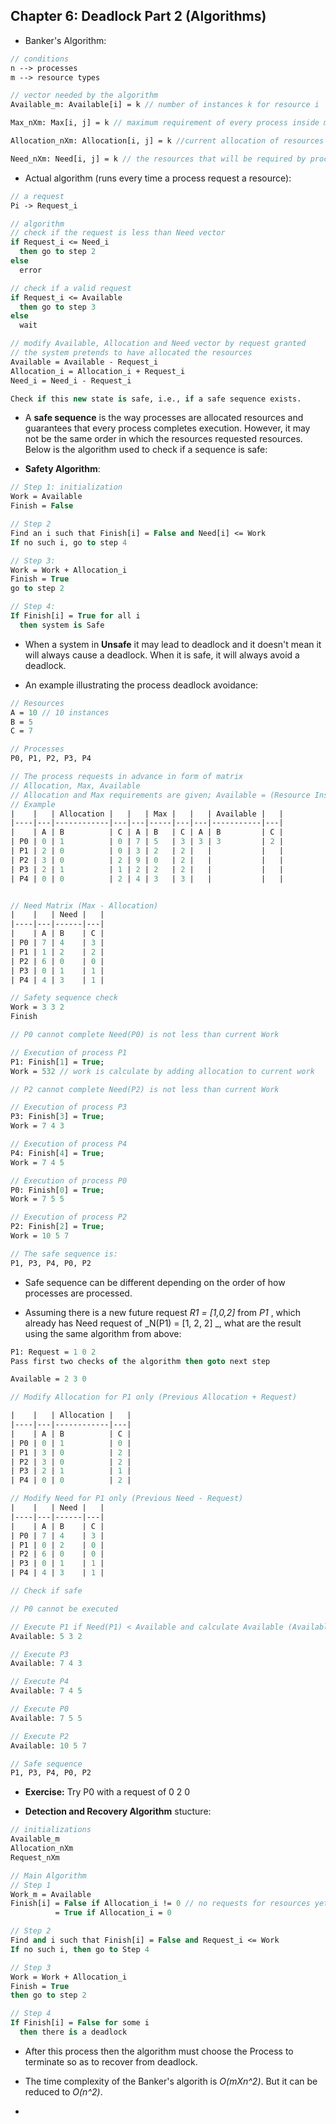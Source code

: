 ## Chapter 6: Deadlock Part 2 (Algorithms)

- Banker's Algorithm:

```Pascal
// conditions
n --> processes
m --> resource types

// vector needed by the algorithm
Available_m: Available[i] = k // number of instances k for resource i

Max_nXm: Max[i, j] = k // maximum requirement of every process inside matrix; every row vector represents the resource requirement of the i_th process

Allocation_nXm: Allocation[i, j] = k //current allocation of resources to processes.

Need_nXm: Need[i, j] = k // the resources that will be required by process. Calculate using difference between Max and Allocation.
```

- Actual algorithm (runs every time a process request a resource):

```Pascal
// a request
Pi -> Request_i

// algorithm
// check if the request is less than Need vector
if Request_i <= Need_i   
  then go to step 2
else
  error

// check if a valid request 
if Request_i <= Available
  then go to step 3
else
  wait

// modify Available, Allocation and Need vector by request granted
// the system pretends to have allocated the resources
Available = Available - Request_i
Allocation_i = Allocation_i + Request_i
Need_i = Need_i - Request_i

Check if this new state is safe, i.e., if a safe sequence exists.
```

- A __safe sequence__ is the way processes are allocated resources and guarantees that every process completes execution. However, it may not be the same order in which the resources requested resources. Below is the algorithm used to check if a sequence is safe:

- __Safety Algorithm__:

```Pascal
// Step 1: initialization
Work = Available
Finish = False

// Step 2
Find an i such that Finish[i] = False and Need[i] <= Work
If no such i, go to step 4

// Step 3:
Work = Work + Allocation_i
Finish = True
go to step 2 

// Step 4: 
If Finish[i] = True for all i
  then system is Safe
```

- When a system in __Unsafe__ it may lead to deadlock and it doesn't mean it will always cause a deadlock. When it is safe, it will always avoid a deadlock.


- An example illustrating the process deadlock avoidance:

```Pascal
// Resources
A = 10 // 10 instances
B = 5
C = 7

// Processes
P0, P1, P2, P3, P4

// The process requests in advance in form of matrix
// Allocation, Max, Available
// Allocation and Max requirements are given; Available = (Resource Instances - Allocated)
// Example
|    |   | Allocation |   |   | Max |   |   | Available |   |
|----|---|------------|---|---|-----|---|---|-----------|---|
|    | A | B          | C | A | B   | C | A | B         | C |
| P0 | 0 | 1          | 0 | 7 | 5   | 3 | 3 | 3         | 2 |
| P1 | 2 | 0          | 0 | 3 | 2   | 2 |   |           |   |
| P2 | 3 | 0          | 2 | 9 | 0   | 2 |   |           |   |
| P3 | 2 | 1          | 1 | 2 | 2   | 2 |   |           |   |
| P4 | 0 | 0          | 2 | 4 | 3   | 3 |   |           |   |


// Need Matrix (Max - Allocation)
|    |   | Need |   |
|----|---|------|---|
|    | A | B    | C |
| P0 | 7 | 4    | 3 |
| P1 | 1 | 2    | 2 |
| P2 | 6 | 0    | 0 |
| P3 | 0 | 1    | 1 |
| P4 | 4 | 3    | 1 |

// Safety sequence check
Work = 3 3 2
Finish 

// P0 cannot complete Need(P0) is not less than current Work

// Execution of process P1
P1: Finish[1] = True;
Work = 532 // work is calculate by adding allocation to current work

// P2 cannot complete Need(P2) is not less than current Work

// Execution of process P3
P3: Finish[3] = True;
Work = 7 4 3

// Execution of process P4
P4: Finish[4] = True;
Work = 7 4 5

// Execution of process P0
P0: Finish[0] = True;
Work = 7 5 5 

// Execution of process P2
P2: Finish[2] = True;
Work = 10 5 7

// The safe sequence is:
P1, P3, P4, P0, P2
```

- Safe sequence can be different depending on the order of how processes are processed. 

- Assuming there is a new future request _R1 = [1,0,2]_ from _P1_ , which already has Need request of _N(P1) = [1, 2, 2] _, what are the result using the same algorithm from above:

```Pascal
P1: Request = 1 0 2
Pass first two checks of the algorithm then goto next step

Available = 2 3 0

// Modify Allocation for P1 only (Previous Allocation + Request)

|    |   | Allocation |   | 
|----|---|------------|---|
|    | A | B          | C | 
| P0 | 0 | 1          | 0 | 
| P1 | 3 | 0          | 2 | 
| P2 | 3 | 0          | 2 | 
| P3 | 2 | 1          | 1 | 
| P4 | 0 | 0          | 2 | 

// Modify Need for P1 only (Previous Need - Request)
|    |   | Need |   |
|----|---|------|---|
|    | A | B    | C |
| P0 | 7 | 4    | 3 |
| P1 | 0 | 2    | 0 |
| P2 | 6 | 0    | 0 |
| P3 | 0 | 1    | 1 |
| P4 | 4 | 3    | 1 |

// Check if safe

// P0 cannot be executed

// Execute P1 if Need(P1) < Available and calculate Available (Available + Allocation) 
Available: 5 3 2

// Execute P3
Available: 7 4 3

// Execute P4
Available: 7 4 5

// Execute P0
Available: 7 5 5

// Execute P2
Available: 10 5 7

// Safe sequence
P1, P3, P4, P0, P2
```

- __Exercise:__ Try P0 with a request of 0 2 0

- __Detection and Recovery Algorithm__ stucture:

```Pascal
// initializations
Available_m
Allocation_nXm
Request_nXm

// Main Algorithm 
// Step 1
Work_m = Available
Finish[i] = False if Allocation_i != 0 // no requests for resources yet
          = True if Allocation_i = 0

// Step 2
Find and i such that Finish[i] = False and Request_i <= Work
If no such i, then go to Step 4

// Step 3
Work = Work + Allocation_i
Finish = True
then go to step 2

// Step 4
If Finish[i] = False for some i
  then there is a deadlock
```

- After this process then the algorithm must choose the Process to terminate so as to recover from deadlock.

- The time complexity of the Banker's algorith is _O(mXn^2)_. But it can be reduced to _O(n^2)_.

- 
